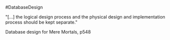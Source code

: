 #DatabaseDesign 

"[...] the logical design process and the physical design and implementation process should be kept separate."

Database design for Mere Mortals, p548